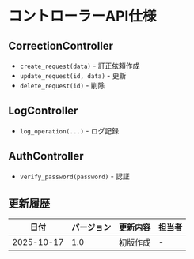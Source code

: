 # コントローラーAPI仕様

## CorrectionController
- `create_request(data)` - 訂正依頼作成
- `update_request(id, data)` - 更新
- `delete_request(id)` - 削除

## LogController
- `log_operation(...)` - ログ記録

## AuthController
- `verify_password(password)` - 認証

## 更新履歴
| 日付 | バージョン | 更新内容 | 担当者 |
|------|-----------|---------|--------|
| 2025-10-17 | 1.0 | 初版作成 | - |
